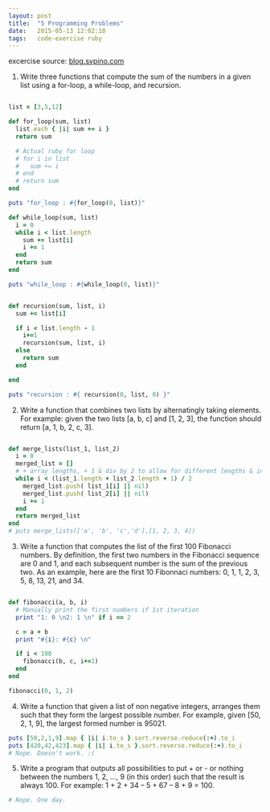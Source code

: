 ```yaml
---
layout: post
title:  "5 Programming Problems"
date:   2015-05-13 12:02:10
tags:   code-exercise ruby
---
```


excercise source: [blog.svpino.com][link1]


1) Write three functions that compute the sum of the numbers in a given list
   using a for-loop, a while-loop, and recursion.

~~~ruby

list = [3,5,12]

def for_loop(sum, list)
  list.each { |i| sum += i }
  return sum

  # Actual ruby for loop
  # for i in list
  #   sum += i
  # end
  # return sum
end

puts "for_loop : #{for_loop(0, list)}"

def while_loop(sum, list)
  i = 0
  while i < list.length
    sum += list[i]
    i += 1
  end
  return sum
end

puts "while_loop : #{while_loop(0, list)}"


def recursion(sum, list, i)
  sum += list[i]

  if i < list.length - 1
    i+=1
    recursion(sum, list, i)
  else
    return sum
  end

end

puts "recursion : #{ recursion(0, list, 0) }"

~~~

2) Write a function that combines two lists by alternatingly taking elements.
   For example: given the two lists [a, b, c] and [1, 2, 3], the function should return [a, 1, b, 2, c, 3].


~~~ruby

def merge_lists(list_1, list_2)
  i = 0
  merged_list = []
  # + array lengths, + 1 & div by 2 to allow for different lengths & int rounding down
  while i < (list_1.length + list_2.length + 1) / 2
    merged_list.push( list_1[i] || nil)
    merged_list.push( list_2[i] || nil)
    i += 1
  end
  return merged_list
end
# puts merge_lists(['a', 'b', 'c','d'],[1, 2, 3, 4])


~~~
3) Write a function that computes the list of the first 100 Fibonacci numbers.
By definition, the first two numbers in the Fibonacci sequence are 0 and 1,
and each subsequent number is the sum of the previous two.
As an example, here are the first 10 Fibonnaci numbers: 0, 1, 1, 2, 3, 5, 8, 13, 21, and 34.

~~~ ruby

def fibonacci(a, b, i)
  # Manually print the first numbers if 1st iteration
  print "1: 0 \n2: 1 \n" if i == 2

  c = a + b
  print "#{i}: #{c} \n"

  if i < 100
    fibonacci(b, c, i+=1)
  end
end

fibonacci(0, 1, 2)

~~~

4) Write a function that given a list of non negative integers,
arranges them such that they form the largest possible number.
For example, given [50, 2, 1, 9], the largest formed number is 95021.

~~~ ruby
puts [50,2,1,9].map { |i| i.to_s }.sort.reverse.reduce(:+).to_i
puts [420,42,423].map { |i| i.to_s }.sort.reverse.reduce(:+).to_i
# Nope. Doesn't work. :(
~~~



5) Write a program that outputs all possibilities to put + or - or nothing between
the numbers 1, 2, ..., 9 (in this order) such that the result is always 100.
For example: 1 + 2 + 34 – 5 + 67 – 8 + 9 = 100.

~~~ ruby
# Nope. One day.
~~~

[link1]: https://blog.svpino.com/2015/05/07/five-programming-problems-every-software-engineer-should-be-able-to-solve-in-less-than-1-hour

